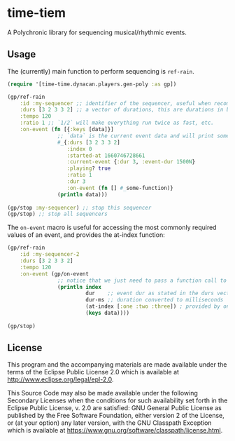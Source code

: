 # time-tiem

A Polychronic library for sequencing musical/rhythmic events.

## Usage

The (currently) main function to perform sequencing is `ref-rain`.

``` clojure
(require '[time-time.dynacan.players.gen-poly :as gp])

(gp/ref-rain
    :id :my-sequencer ;; identifier of the sequencer, useful when recompiling (will apply changes on the next event, rather than restarting the sequencer)
    :durs [3 2 3 3 2] ;; a vector of durations, this are durations in beats and will run at the tempo specified below.
    :tempo 120
    :ratio 1 ;; `1/2` will make everything run twice as fast, etc.
    :on-event (fn [{:keys [data]}]
                ;; `data` is the current event data and will print something like:
                #_{:durs [3 2 3 3 2]
                   :index 0
                   :started-at 1660746728661
                   :current-event {:dur 3, :event-dur 1500N}
                   :playing? true
                   :ratio 1
                   :dur 3
                   :on-event (fn [] #_some-function)}
                (println data)))
                
(gp/stop :my-sequencer) ;; stop this sequencer
(gp/stop) ;; stop all sequencers
```

The `on-event` macro is useful for accessing the most commonly required values of an event, and provides the at-index function:

``` clojure
(gp/ref-rain
    :id :my-sequencer-2
    :durs [3 2 3 3 2]
    :tempo 120
    :on-event (gp/on-event
                ;; notice that we just need to pass a function call to execute
                (println index
                         dur    ;; event dur as stated in the durs vector
                         dur-ms ;; duration converted to milliseconds
                         (at-index [:one :two :three]) ; provided by on-event, get the value at index, will wrap using `mod` if index overflows
                         (keys data))))
                         
(gp/stop)
```

<!--
## Time units

Conventions:

`:elapsed` Elapsed time in abstract time units (no real temporal value, can be mapped to milliseconds, seconds, etc.)
`:elapsed-ms` Elapsed time in milliseconds

`:echoic-distance`
`:echoic-distance-event-qty`


;;TODO
:cp-at
:\*-at

;; TODO
sequencing-3 `:current-event` is not clear

### What are Abstract time units?

# WIP

Time management:

tiempo en milisecs:
ej: :elapsed-ms

todo lo demas q sean unidades abstractas de tiempo: Unidades de tiempo. Explicar abstract time units (ATU)

los miliseconds es UTC son utiles para relacinarse con el tiempo de la maquina.

ejs:

:elapsed 1.2
:elapsed-ms 1923873940

---

interval-from-cp (echDist)
events-from-cp (qty)

function to calculate the echoic distance (if needed)

Echoic dist = diferencia entre interval-from-cp-v1 and interval-from-cp-v2

echoic distance son datos q se pueden usar!

//////
event<->cp
-->

## License

This program and the accompanying materials are made available under the
terms of the Eclipse Public License 2.0 which is available at
http://www.eclipse.org/legal/epl-2.0.

This Source Code may also be made available under the following Secondary
Licenses when the conditions for such availability set forth in the Eclipse
Public License, v. 2.0 are satisfied: GNU General Public License as published by
the Free Software Foundation, either version 2 of the License, or (at your
option) any later version, with the GNU Classpath Exception which is available
at https://www.gnu.org/software/classpath/license.html.
